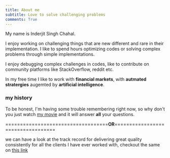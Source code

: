 ```yaml
---
title: About me
subtitle: Love to solve challenging problems
comments: True
---
```


My name is Inderjit Singh Chahal. 

I enjoy working on challenging things that are new different and rare in their implementation. I like to spend hours optimizing codes or solving complex problems through simple implementations.

I enjoy debugging complex challenges in codes, like to contribute on community platforms like StackOverflow, reddit etc.

In my free time I like to work with **financial markets**, with **autmated stratergies** augemted by **artificial intelligence**. 

### my history

To be honest, I'm having some trouble remembering right now, so why don't you just watch [my movie](https://youtu.be/yhhCVGBNFMo) and it will answer **all** your questions.

===================================**OR**==================================

we can have a look at the track record for delivering great quality consistently for all the clients I have ever worked with, checkout the same on [this link](https://www.upwork.com/freelancers/~01315472f6d23a3c35)

